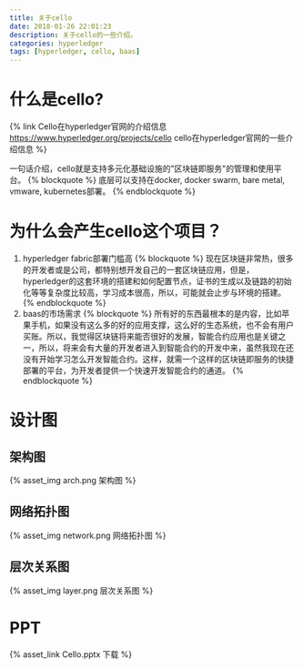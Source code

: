 ```yaml
---
title: 关于cello
date: 2018-01-26 22:01:23
description: 关于cello的一些介绍。
categories: hyperledger
tags: [hyperledger, cello, baas]
---
```


# 什么是cello?

{% link Cello在hyperledger官网的介绍信息 https://www.hyperledger.org/projects/cello cello在hyperledger官网的一些介绍信息 %}

一句话介绍，cello就是支持多元化基础设施的"区块链即服务"的管理和使用平台。
{% blockquote %}
底层可以支持在docker, docker swarm, bare metal, vmware, kubernetes部署。
{% endblockquote %}

# 为什么会产生cello这个项目？
1. hyperledger fabric部署门槛高
{% blockquote %}
现在区块链非常热，很多的开发者或是公司，都特别想开发自己的一套区块链应用，但是，hyperledger的这套环境的搭建和如何配置节点，证书的生成以及链路的初始化等等复杂度比较高，学习成本很高，所以，可能就会止步与环境的搭建。
{% endblockquote %}
2. baas的市场需求
{% blockquote %}
所有好的东西最根本的是内容，比如苹果手机，如果没有这么多的好的应用支撑，这么好的生态系统，也不会有用户买账。所以，我觉得区块链将来能否很好的发展，智能合约应用也是关键之一，所以，将来会有大量的开发者进入到智能合约的开发中来，虽然我现在还没有开始学习怎么开发智能合约。这样，就需一个这样的区块链即服务的快捷部署的平台，为开发者提供一个快速开发智能合约的通道。
{% endblockquote %}

# 设计图
## 架构图

{% asset_img arch.png 架构图 %}

## 网络拓扑图

{% asset_img network.png 网络拓扑图 %}

## 层次关系图

{% asset_img layer.png 层次关系图 %}

# PPT

{% asset_link Cello.pptx 下载 %}
